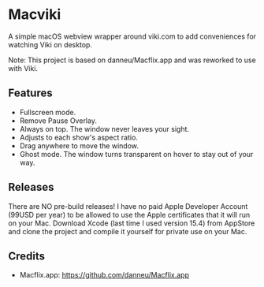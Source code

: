 # Macviki

A simple macOS webview wrapper around viki.com to add conveniences for watching Viki on desktop.

Note:
This project is based on danneu/Macflix.app and was reworked to use with Viki.

## Features

-   Fullscreen mode.
-   Remove Pause Overlay.
-   Always on top. The window never leaves your sight.
-   Adjusts to each show's aspect ratio.
-   Drag anywhere to move the window.
-   Ghost mode. The window turns transparent on hover to stay out of your way.

## Releases
There are NO pre-build releases! 
I have no paid Apple Developer Account (99USD per year) to be allowed to use the Apple certificates that it will run on your Mac.
Download Xcode (last time I used version 15.4) from AppStore and clone the project and compile it yourself for private use on your Mac.

## Credits

- Macflix.app: https://github.com/danneu/Macflix.app

